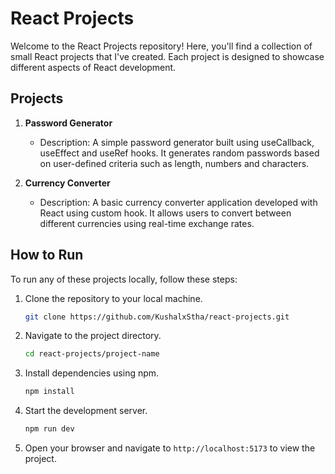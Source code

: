 # React Projects

Welcome to the React Projects repository! Here, you'll find a collection of small React projects that I've created. Each project is designed to showcase different aspects of React development.

## Projects

1. **Password Generator**
   - Description: A simple password generator built using useCallback, useEffect and useRef hooks. It generates random passwords based on user-defined criteria such as length, numbers and characters.

2. **Currency Converter**
   - Description: A basic currency converter application developed with React using custom hook. It allows users to convert between different currencies using real-time exchange rates.

## How to Run

To run any of these projects locally, follow these steps:

1. Clone the repository to your local machine.
   ```bash
   git clone https://github.com/KushalxStha/react-projects.git
   ```

2. Navigate to the project directory.
   ```bash
   cd react-projects/project-name
   ```

3. Install dependencies using npm.
   ```bash
   npm install
   ```

4. Start the development server.
   ```bash
   npm run dev
   ```

5. Open your browser and navigate to `http://localhost:5173` to view the project.

